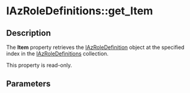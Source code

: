 # IAzRoleDefinitions::get_Item

## Description

The **Item** property retrieves the [IAzRoleDefinition](https://learn.microsoft.com/windows/desktop/api/azroles/nn-azroles-iazroledefinition) object at the specified index in the [IAzRoleDefinitions](https://learn.microsoft.com/windows/desktop/api/azroles/nn-azroles-iazroledefinitions) collection.

This property is read-only.

## Parameters